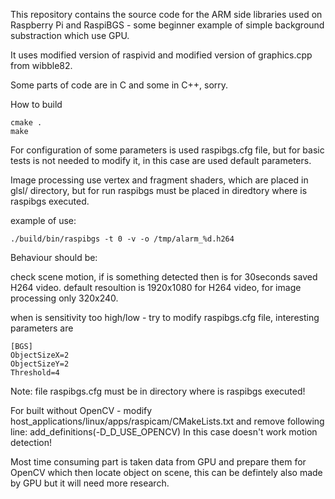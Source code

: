 This repository contains the source code for the ARM side libraries used on Raspberry Pi
and RaspiBGS - some beginner example of simple background substraction which use GPU.

It uses modified version of raspivid and modified version of graphics.cpp from wibble82.

Some parts of code are in C and some in C++, sorry.

How to build

	cmake .
	make
	

For configuration of some parameters is used raspibgs.cfg file, but for basic tests is not needed to modify it, in this case are
used default parameters.

Image processing use vertex and fragment shaders, which are placed in glsl/ directory, but for run raspibgs must be placed
in diredtory where is raspibgs executed.

example of use:

	./build/bin/raspibgs -t 0 -v -o /tmp/alarm_%d.h264

Behaviour should be:

check scene motion, if is something detected then is for 30seconds saved H264 video.
default resoultion is 1920x1080 for H264 video, for image processing only 320x240.
	
when is sensitivity too high/low - try to modify raspibgs.cfg file, interesting parameters are
	
	[BGS]
	ObjectSizeX=2
	ObjectSizeY=2
	Threshold=4
		
Note: file raspibgs.cfg must be in directory where is raspibgs executed!

For built without OpenCV - modify host_applications/linux/apps/raspicam/CMakeLists.txt and remove following line: add_definitions(-D_D_USE_OPENCV)
In this case doesn't work motion detection!

Most time consuming part is taken data from GPU and prepare them for OpenCV which then locate object on scene, this can be defintely also
made by GPU but it will need more research.



